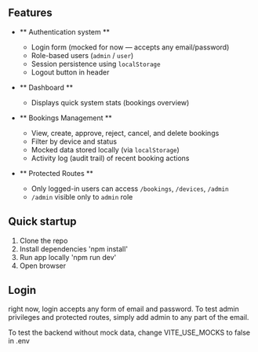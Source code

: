 ## Features 

- ** Authentication system ** 
  - Login form (mocked for now — accepts any email/password)
  - Role-based users (`admin` / `user`)
  - Session persistence using `localStorage`
  - Logout button in header

- ** Dashboard ** 
  - Displays quick system stats (bookings overview)

- ** Bookings Management ** 
  - View, create, approve, reject, cancel, and delete bookings
  - Filter by device and status
  - Mocked data stored locally (via `localStorage`)
  - Activity log (audit trail) of recent booking actions

- ** Protected Routes **
  - Only logged-in users can access `/bookings`, `/devices`, `/admin`
  - `/admin` visible only to `admin` role

## Quick startup
1. Clone the repo
2. Install dependencies 'npm install'
3. Run app locally 'npm run dev' 
4. Open browser

## Login
right now, login accepts any form of email and password. To test admin privileges and protected routes, 
simply add admin to any part of the email.

To test the backend without mock data, change VITE_USE_MOCKS to false in .env